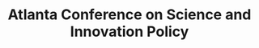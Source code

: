 ---
dateStart: 2009-10-02
dateEnd: 2009-10-03
title: "Atlanta Conference on Science and Innovation Policy"
venue: "Atlanta Conference on Science and Innovation Policy"
organizer: Margaret Clements
credit: "Placess & Spaces"
city: Atlanta
state: GA
country: USA
pdfLink: 20091002-technology-transfer-conference.pdf
venueImages:
 - sm: image01.sm.jpg
   lg: image01.lg.jpg
---